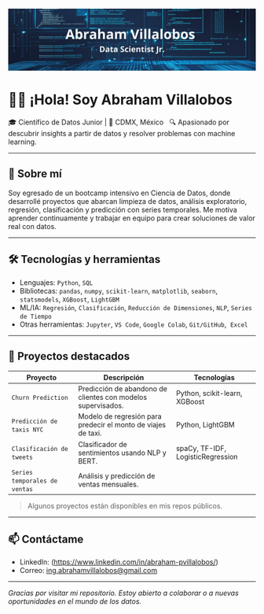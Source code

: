 ![Banner](Banner%20Github%20Abraham.png)
# 👋🏼 ¡Hola! Soy Abraham Villalobos

🎓 Científico de Datos Junior | 📍 CDMX, México  
🔍 Apasionado por descubrir insights a partir de datos y resolver problemas con machine learning.  

---

## 🚀 Sobre mí

Soy egresado de un bootcamp intensivo en Ciencia de Datos, donde desarrollé proyectos que abarcan limpieza de datos, análisis exploratorio, regresión, clasificación y predicción con series temporales. Me motiva aprender continuamente y trabajar en equipo para crear soluciones de valor real con datos.

---

## 🛠️ Tecnologías y herramientas

- Lenguajes: `Python`, `SQL`
- Bibliotecas: `pandas`, `numpy`, `scikit-learn`, `matplotlib`, `seaborn`, `statsmodels`, `XGBoost`, `LightGBM`
- ML/IA: `Regresión`, `Clasificación`, `Reducción de Dimensiones`, `NLP`, `Series de Tiempo`
- Otras herramientas: `Jupyter`, `VS Code`, `Google Colab`, `Git/GitHub`,  `Excel`

---

## 📂 Proyectos destacados

| Proyecto | Descripción | Tecnologías |
|---------|-------------|-------------|
| `Churn Prediction` | Predicción de abandono de clientes con modelos supervisados. | Python, scikit-learn, XGBoost |
| `Predicción de taxis NYC` | Modelo de regresión para predecir el monto de viajes de taxi. | Python, LightGBM |
| `Clasificación de tweets` | Clasificador de sentimientos usando NLP y BERT. | spaCy, TF-IDF, LogisticRegression |
| `Series temporales de ventas` | Análisis y predicción de ventas mensuales. |

> Algunos proyectos están disponibles en mis repos públicos.

---

## 📫 Contáctame

- LinkedIn: (https://www.linkedin.com/in/abraham-pvillalobos/)
- Correo: ing.abrahamvillalobos@gmail.com

---

_Gracias por visitar mi repositorio. Estoy abierto a colaborar o a nuevas oportunidades en el mundo de los datos._  
